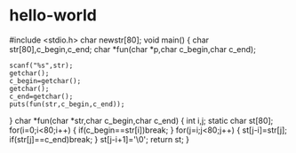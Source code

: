 # hello-world
#include <stdio.h>
char newstr[80];
void main()
{
	char str[80],c_begin,c_end;
	char *fun(char *p,char c_begin,char c_end);

	scanf("%s",str);
	getchar();
	c_begin=getchar();
	getchar();
	c_end=getchar();
	puts(fun(str,c_begin,c_end));
}
char *fun(char *str,char c_begin,char c_end)
{
	int i,j;
	static char st[80];
	for(i=0;i<80;i++)
	{
		if(c_begin==str[i])break;
	}
	for(j=i;j<80;j++)
	{
		st[j-i]=str[j];
		if(str[j]==c_end)break;
	}
	st[j-i+1]='\0';
	return st;
}
